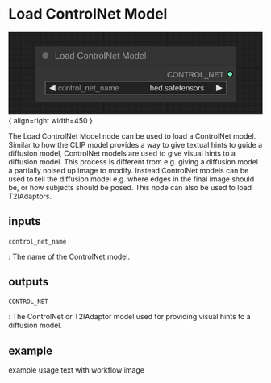 # Load ControlNet Model

![Load ControlNet node](media/LoadControlNet.svg){ align=right width=450 }

The Load ControlNet Model node can be used to load a ControlNet model. Similar to how the CLIP model provides a way to give textual hints to guide a diffusion model, ControlNet models are used to give visual hints to a diffusion model. This process is different from e.g. giving a diffusion model a partially noised up image to modify. Instead ControlNet models can be used to tell the diffusion model e.g. where edges in the final image should be, or how subjects should be posed. This node can also be used to load T2IAdaptors.

## inputs

`control_net_name`

:   The name of the ControlNet model.

## outputs

`CONTROL_NET`

:   The ControlNet or T2IAdaptor model used for providing visual hints to a diffusion model.

## example

example usage text with workflow image